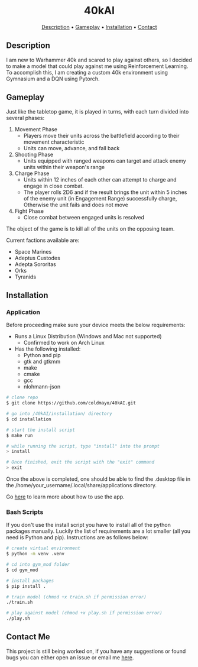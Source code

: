 <h1 align="center">
  <br>
  <br>
  40kAI
  <br>
</h1>

<p align="center">
    <a href="#description">Description</a> •
    <a href="#gameplay">Gameplay</a> •
    <a href="#installation">Installation</a> •
    <a href="#contact-me">Contact</a>
</p>

## Description

I am new to Warhammer 40k and scared to play against others, so I decided to make a model that could play against me using Reinforcement Learning. To accomplish this, I am creating a custom 40k environment using Gymnasium and a DQN using Pytorch. 

## Gameplay

Just like the tabletop game, it is played in turns, with each turn divided into several phases:<br>

1. Movement Phase
   - Players move their units across the battlefield according to their movement characteristic
   - Units can move, advance, and fall back
2. Shooting Phase
   - Units equipped with ranged weapons can target and attack enemy units within their weapon's range
3. Charge Phase
   - Units within 12 inches of each other can attempt to charge and engage in close combat.
   - The player rolls 2D6 and if the result brings the unit within 5 inches of the enemy unit (in Engagement Range) successfully charge, Otherwise the unit fails and does not move
4. Fight Phase
    - Close combat between engaged units is resolved

The object of the game is to kill all of the units on the opposing team.<br>

Current factions available are:
- Space Marines
- Adeptus Custodes
- Adepta Sororitas
- Orks
- Tyranids

## Installation

### Application 

Before proceeding make sure your device meets the below requirements:
- Runs a Linux Distribution (Windows and Mac not supported)
   - Confirmed to work on Arch Linux
- Has the following installed:
   - Python and pip
   - gtk and gtkmm
   - make
   - cmake
   - gcc
   - nlohmann-json

```bash
# clone repo
$ git clone https://github.com/coldmayo/40kAI.git

# go into /40kAI/installation/ directory
$ cd installation

# start the install script
$ make run

# while running the script, type "install" into the prompt
> install

# Once finished, exit the script with the "exit" command
> exit
```

Once the above is completed, one should be able to find the .desktop file in the /home/your_username/.local/share/applications directory.

Go <a href="https://github.com/coldmayo/40kAI/blob/main/gui/README.md">here</a> to learn more about how to use the app.

### Bash Scripts

If you don't use the install script you have to install all of the python packages manually. Luckily the list of requirements are a lot smaller (all you need is Python and pip). Instructions are as follows below:

```bash
# create virtual environment
$ python -m venv .venv

# cd into gym_mod folder
$ cd gym_mod

# install packages
$ pip install .

# train model (chmod +x train.sh if permission error)
./train.sh

# play against model (chmod +x play.sh if permission error)
./play.sh
```
## Contact Me

This project is still being worked on, if you have any suggestions or found bugs you can either open an issue or email me <a href="mailto:coldmayo@proton.me">here</a>. 
